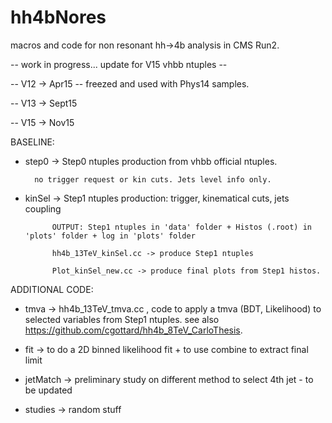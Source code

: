 # hh4bNores
macros and code for non resonant hh->4b analysis in CMS Run2.

-- work in progress... update for V15 vhbb ntuples --

-- V12 -> Apr15 -- freezed and used with Phys14 samples.

-- V13 -> Sept15

-- V15 -> Nov15


BASELINE:

- step0  -> Step0 ntuples production from vhbb official ntuples.

	    no trigger request or kin cuts. Jets level info only.

- kinSel -> Step1 ntuples production: trigger, kinematical cuts, jets coupling

            OUTPUT: Step1 ntuples in 'data' folder + Histos (.root) in 'plots' folder + log in 'plots' folder 

            hh4b_13TeV_kinSel.cc -> produce Step1 ntuples

            Plot_kinSel_new.cc -> produce final plots from Step1 histos.

ADDITIONAL CODE:

- tmva -> hh4b_13TeV_tmva.cc , code to apply a tmva (BDT, Likelihood) to selected variables from Step1 ntuples.
          see also https://github.com/cgottard/hh4b_8TeV_CarloThesis.     

- fit -> to do a 2D binned likelihood fit + to use combine to extract final limit

- jetMatch -> preliminary study on different method to select 4th jet - to be updated

- studies -> random stuff


